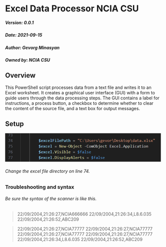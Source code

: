 # Excel Data Processor NCIA CSU

##### Version: 0.0.1
##### Date: 2021-09-15
##### Author: Gevorg Minasyan
##### Owned by: NCIA CSU

## Overview

This PowerShell script processes data from a text file and writes it to an Excel worksheet. It creates a graphical user interface (GUI) with a form to guide users through the data processing steps. The GUI contains a label for instructions, a process button, a checkbox to determine whether to clear the content of the source file, and a text box for output messages.


## Setup 
![alt text](image-1.png)

######  Change the excel file directory on line 74.


### Troubleshooting and syntax

###### Be sure the syntax of the scanner is like this.

>22/09/2004,21:26:27,NCIA666666
>22/09/2004,21:26:34,L8.6.035
>22/09/2004,21:26:52,ABC209

>22/09/2004,21:26:27,NCIA77777
>22/09/2004,21:26:27,NCIA77777
>22/09/2004,21:26:27,NCIA77777
>22/09/2004,21:26:27,NCIA77777
>22/09/2004,21:26:34,L8.6.035
>22/09/2004,21:26:52,ABC209


